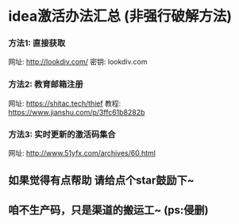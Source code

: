 # idea激活办法汇总 (非强行破解方法)
### 方法1: 直接获取
网址:  http://lookdiv.com/
密钥:  lookdiv.com

### 方法2: 教育邮箱注册
网址:  https://shitac.tech/thief
教程:  https://www.jianshu.com/p/3ffc61b8282b 

### 方法3: 实时更新的激活码集合
网址:  http://www.51yfx.com/archives/60.html  

## 如果觉得有点帮助 请给点个star鼓励下~
## 咱不生产码，只是渠道的搬运工~ (ps:侵删)
